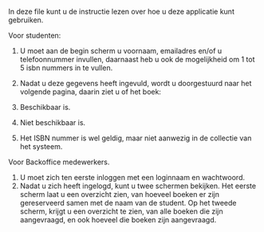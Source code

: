 In deze file kunt u de instructie lezen over hoe u deze applicatie kunt gebruiken.

Voor studenten:
1. U moet aan de begin scherm u voornaam, emailadres en/of u telefoonnummer invullen, daarnaast heb u ook de mogelijkheid om 1 tot 5 isbn nummers in te vullen.
2. Nadat u deze gegevens heeft ingevuld, wordt u doorgestuurd naar het volgende pagina, daarin ziet u of het boek: 

1. Beschikbaar is.
2. Niet beschikbaar is.
3. Het ISBN nummer is wel geldig, maar niet aanwezig in de collectie van het systeem.


Voor Backoffice medewerkers.
1. U moet zich ten eerste inloggen met een loginnaam en wachtwoord.
2. Nadat u zich heeft ingelogd, kunt u twee schermen bekijken. Het eerste scherm laat u een overzicht zien, van hoeveel boeken er zijn gereserveerd samen met de naam van de student. Op het tweede scherm, krijgt u een overzicht te zien, van alle boeken die zijn aangevraagd, en ook hoeveel die boeken zijn aangevraagd.

